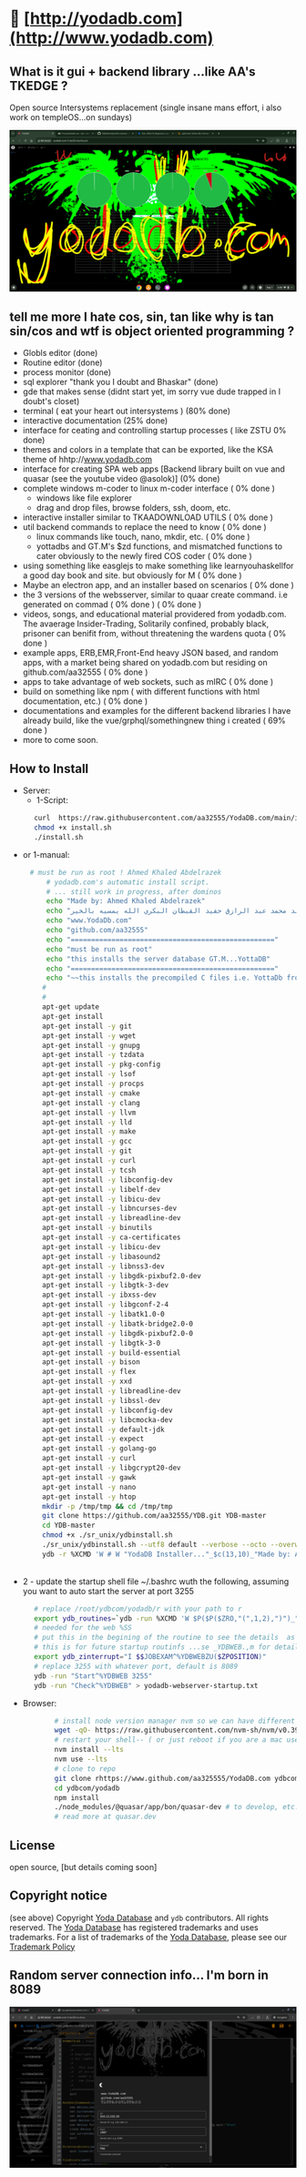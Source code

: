 

# 👀 [http://yodadb.com](http://www.yodadb.com)

## What is it gui + backend library ...like AA's TKEDGE ?
Open source Intersystems replacement (single insane mans effort, i also work on templeOS...on sundays)

![megif](https://raw.githubusercontent.com/aa32555/YodaDB.com/main/osiris/ezgif.com-animated-gif-maker.gif)


## tell me more I hate cos, sin, tan like why is tan sin/cos and wtf is object oriented programming ?
 - Globls editor (done)
 - Routine editor (done)
 - process monitor (done)
 - sql explorer "thank you I doubt and Bhaskar" (done)
 - gde that makes sense (didnt start yet, im sorry vue dude trapped in I doubt's closet) 
 - terminal ( eat your heart out intersystems ) (80% done)
 - interactive documentation (25% done)
 - interface for ceating and controlling startup processes ( like ZSTU 0% done)
 - themes and colors in a template that can be exported, like the KSA theme of hhtp://www.yodadb.com
 - interface for creating SPA web apps [Backend library built on vue and quasar (see the youtube video @asolok)] (0% done)
 - complete windows m-coder to linux m-coder interface ( 0% done )
    - windows like file explorer
    - drag and drop files, browse folders, ssh, doom, etc.
 - interactive installer similar to TKAADOWNLOAD UTILS ( 0% done )
 - util backend commands to replace the need to know  ( 0% done )
    - linux commands like touch, nano, mkdir, etc.  ( 0% done )
    - yottadbs and GT.M's $zd functions, and mismatched functions to cater obviously to the newly fired COS coder  ( 0% done )
- using something like easglejs to make something like learnyouhaskellfor a good day book and site. but obviously for M  ( 0% done )
- Maybe an electron app, and an installer based on scenarios  ( 0% done )
- the 3 versions of the websserver, similar to quaar create command. i.e generated on commad  ( 0% done )  ( 0% done )
- videos, songs, and educational material providered from yodadb.com. The avaerage Insider-Trading, Solitarily confined, probably black, prisoner can benifit from, without threatening the wardens quota  ( 0% done )
- example apps, ERB,EMR,Front-End heavy JSON based, and random apps, with a market being shared on yodadb.com but residing on github.com/aa32555  ( 0% done )
- apps to take advantage of web sockets, such as mIRC  ( 0% done )
- build on something like npm ( with different functions with html documentation, etc.)  ( 0% done )
- documentations and examples for the different backend libraries I have already build, like the vue/grphql/somethingnew thing i created  ( 69% done )
- more to come soon. 

## How to Install 
  * Server:
      * 1-Script:
```sh
      curl  https://raw.githubusercontent.com/aa32555/YodaDB.com/main/install.sh > install.sh
      chmod +x install.sh
      ./install.sh
```
   * or 1-manual:
```bash
     # must be run as root ! Ahmed Khaled Abdelrazek
         # yodadb.com's automatic install script.
         # ... still work in progress, after dominos 
         echo "Made by: Ahmed Khaled Abdelrazek"
         echo "حمد خالد محمد عبد الرازق حفيد القبطان البكري الله يمسيه بالخير"
         echo "www.YodaDb.com"
         echo "github.com/aa32555" 
         echo "=================================================="
         echo "must be run as root"
         echo "this installs the server database GT.M...YottaDB"
         echo "=================================================="
         echo "~~this installs the precompiled C files i.e. YottaDb from the AA32555@Github YodaDB repo."
        #
        #       
        apt-get update
        apt-get install
        apt-get install -y git
        apt-get install -y wget
        apt-get install -y gnupg
        apt-get install -y tzdata 
        apt-get install -y pkg-config 
        apt-get install -y lsof
        apt-get install -y procps
        apt-get install -y cmake 
        apt-get install -y clang
        apt-get install -y llvm
        apt-get install -y lld
        apt-get install -y make
        apt-get install -y gcc
        apt-get install -y git
        apt-get install -y curl
        apt-get install -y tcsh
        apt-get install -y libconfig-dev
        apt-get install -y libelf-dev
        apt-get install -y libicu-dev
        apt-get install -y libncurses-dev
        apt-get install -y libreadline-dev
        apt-get install -y binutils
        apt-get install -y ca-certificates
        apt-get install -y libicu-dev
        apt-get install -y libasound2
        apt-get install -y libnss3-dev
        apt-get install -y libgdk-pixbuf2.0-dev
        apt-get install -y libgtk-3-dev
        apt-get install -y ibxss-dev
        apt-get install -y libgconf-2-4
        apt-get install -y libatk1.0-0
        apt-get install -y libatk-bridge2.0-0
        apt-get install -y libgdk-pixbuf2.0-0
        apt-get install -y libgtk-3-0
        apt-get install -y build-essential
        apt-get install -y bison
        apt-get install -y flex
        apt-get install -y xxd
        apt-get install -y libreadline-dev
        apt-get install -y libssl-dev
        apt-get install -y libconfig-dev
        apt-get install -y libcmocka-dev
        apt-get install -y default-jdk
        apt-get install -y expect
        apt-get install -y golang-go
        apt-get install -y curl
        apt-get install -y libgcrypt20-dev
        apt-get install -y gawk
        apt-get install -y nano
        apt-get install -y htop
        mkdir -p /tmp/tmp && cd /tmp/tmp
        git clone https://github.com/aa32555/YDB.git YDB-master
        cd YDB-master
        chmod +x ./sr_unix/ydbinstall.sh
        ./sr_unix/ydbinstall.sh --utf8 default --verbose --octo --overwrite-existing 
        ydb -r %XCMD 'W # W "YodaDB Installer..."_$c(13,10)_"Made by: Ahmed Khaled Abdelrazek"_#c(13,10,13,10)'
        
```


  * 2 - update the startup shell file ~/.bashrc wuth the following, 
     assuming you want to auto start the server at port 3255

```bash
      # replace /root/ydbcom/yodadb/r with your path to r  
      export ydb_routines=`ydb -run %XCMD 'W $P($P($ZRO,"(",1,2),")")_" "_"/root/ydbcom/yodadb/r"_")"_$P($ZRO,")",2,$L($ZRO,")"))'` 
      # needed for the web %SS
      # put this in the begining of the routine to see the details  as well
      # this is for future startup routinfs ...se _YDBWEB.,m for details
      export ydb_zinterrupt="I $$JOBEXAM^%YDBWEBZU($ZPOSITION)"
      # replace 3255 with whatever port, default is 8089
      ydb -run "Start^%YDBWEB 3255"
      ydb -run "Check^%YDBWEB" > yodadb-webserver-startup.txt
```

 * Browser:

 ```bash       
            # install node version manager nvm so we can have different everything node, npm, life, u know...
            wget -qO- https://raw.githubusercontent.com/nvm-sh/nvm/v0.39.1/install.sh | bash
            # restart your shell-- ( or just reboot if you are a mac user)
            nvm install --lts
            nvm use --lts
            # clone to repo
            git clone rhttps://www.github.com/aa325555/YodaDB.com ydbcom 
            cd ydbcom/yodadb
            npm install
            ./node_modules/@quasar/app/bon/quasar-dev # to develop, etc.
            # read more at quasar.dev
 ```

## License

open source, [but details coming soon]

## Copyright notice
(see above)
Copyright [Yoda Database](https://yodadb.com) and `ydb` contributors. All rights reserved. The [Yoda Database](https://yodadb.com) has registered trademarks and uses trademarks.  For a list of trademarks of the [Yoda Database](https://yodadb.com), please see our [Trademark Policy](http://yodadb.com/)


## Random server connection info... I'm born in 8089 
![megifabc](https://raw.githubusercontent.com/aa32555/YodaDB.com/main/osiris/connection-details-ksa-kgb-fbi-kris-swiatek-hiral-ghandi-angel-cartel-tatto-hand.png)
